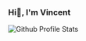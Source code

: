 ### Hi👋, I'm Vincent 

![Github Profile Stats](https://github-readme-stats.vercel.app/api?username=<vincmgn>&show_icons=true&lang=FR)
